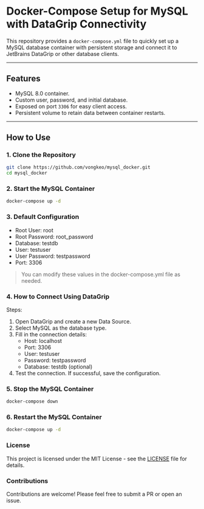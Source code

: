 # Docker-Compose Setup for MySQL with DataGrip Connectivity

This repository provides a `docker-compose.yml` file to quickly set up a MySQL database container with persistent storage and connect it to JetBrains DataGrip or other database clients.  

---

## Features
- MySQL 8.0 container.
- Custom user, password, and initial database.
- Exposed on port `3306` for easy client access.
- Persistent volume to retain data between container restarts.

---

## How to Use

### 1. Clone the Repository
```bash
git clone https://github.com/vongkeo/mysql_docker.git
cd mysql_docker
```
### 2. Start the MySQL Container
```bash
docker-compose up -d
```

### 3. Default Configuration
- Root User: root
- Root Password: root_password
- Database: testdb
- User: testuser
- User Password: testpassword
- Port: 3306

> You can modify these values in the docker-compose.yml file as needed.

### 4. How to Connect Using DataGrip
Steps:
1. Open DataGrip and create a new Data Source.
2. Select MySQL as the database type.
3. Fill in the connection details:
    - Host: localhost
    - Port: 3306
    - User: testuser
    - Password: testpassword
    - Database: testdb (optional)
4. Test the connection. If successful, save the configuration.

### 5. Stop the MySQL Container
```bash
docker-compose down
```

### 6. Restart the MySQL Container
```bash
docker-compose up -d
```

### License
This project is licensed under the MIT License - see the [LICENSE](LICENSE) file for details.

### Contributions
Contributions are welcome! Please feel free to submit a PR or open an issue.